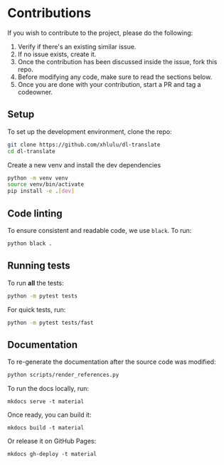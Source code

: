 # Contributions

If you wish to contribute to the project, please do the following:
1. Verify if there's an existing similar issue.
2. If no issue exists, create it.
3. Once the contribution has been discussed inside the issue, fork this repo.
4. Before modifying any code, make sure to read the sections below.
5. Once you are done with your contribution, start a PR and tag a codeowner.


## Setup

To set up the development environment, clone the repo:

```bash
git clone https://github.com/xhlulu/dl-translate
cd dl-translate
```

Create a new venv and install the dev dependencies
```bash
python -m venv venv
source venv/bin/activate
pip install -e .[dev]
```

## Code linting

To ensure consistent and readable code, we use `black`. To run:

```bash
python black .
```

## Running tests

To run **all** the tests:
```bash
python -m pytest tests
```

For quick tests, run:
```bash
python -m pytest tests/fast
```

## Documentation

To re-generate the documentation after the source code was modified:
```bash
python scripts/render_references.py
```

To run the docs locally, run:
```
mkdocs serve -t material
```

Once ready, you can build it:
```
mkdocs build -t material
```

Or release it on GitHub Pages:
```
mkdocs gh-deploy -t material
```